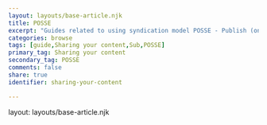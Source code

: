 ```yaml
---
layout: layouts/base-article.njk
title: POSSE
excerpt: "Guides related to using syndication model POSSE - Publish (on your) Own Site, Syndicate Elsewhere"
categories: browse
tags: [guide,Sharing your content,Sub,POSSE]
primary_tag: Sharing your content
secondary_tag: POSSE
comments: false
share: true
identifier: sharing-your-content

---
```

layout: layouts/base-article.njk